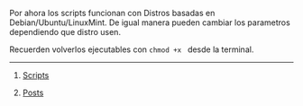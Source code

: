 
Por ahora los scripts funcionan con Distros basadas en Debian/Ubuntu/LinuxMint.
De igual manera pueden cambiar los parametros dependiendo que distro usen.

Recuerden volverlos ejecutables con `chmod +x ` desde la terminal. 

---
1. [Scripts](scripts/)

2. [Posts](posts/)

